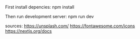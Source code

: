 First install depencies:
npm install

Then run development server:
npm run dev

sources:
https://unsplash.com/
https://fontawesome.com/icons
https://nextjs.org/docs
